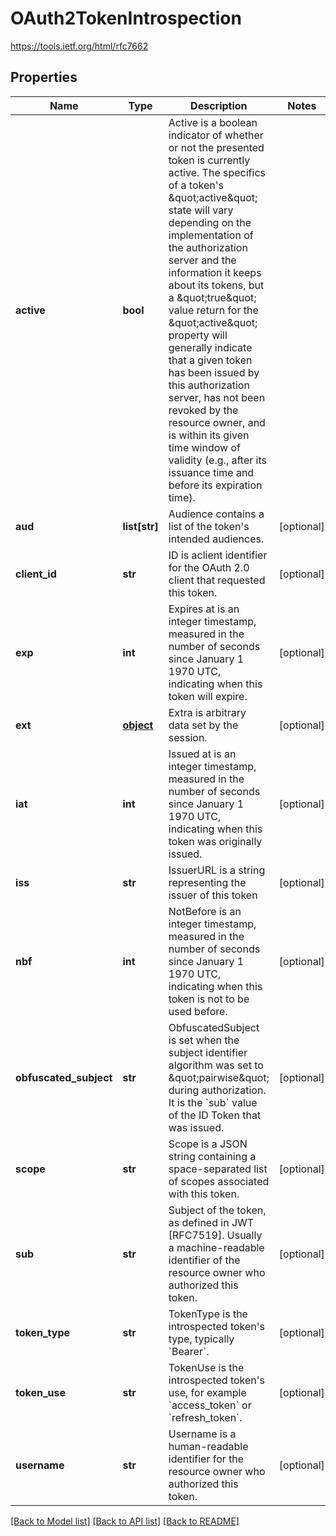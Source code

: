 # OAuth2TokenIntrospection

https://tools.ietf.org/html/rfc7662
## Properties
Name | Type | Description | Notes
------------ | ------------- | ------------- | -------------
**active** | **bool** | Active is a boolean indicator of whether or not the presented token is currently active.  The specifics of a token&#39;s \&quot;active\&quot; state will vary depending on the implementation of the authorization server and the information it keeps about its tokens, but a \&quot;true\&quot; value return for the \&quot;active\&quot; property will generally indicate that a given token has been issued by this authorization server, has not been revoked by the resource owner, and is within its given time window of validity (e.g., after its issuance time and before its expiration time). | 
**aud** | **list[str]** | Audience contains a list of the token&#39;s intended audiences. | [optional] 
**client_id** | **str** | ID is aclient identifier for the OAuth 2.0 client that requested this token. | [optional] 
**exp** | **int** | Expires at is an integer timestamp, measured in the number of seconds since January 1 1970 UTC, indicating when this token will expire. | [optional] 
**ext** | [**object**](.md) | Extra is arbitrary data set by the session. | [optional] 
**iat** | **int** | Issued at is an integer timestamp, measured in the number of seconds since January 1 1970 UTC, indicating when this token was originally issued. | [optional] 
**iss** | **str** | IssuerURL is a string representing the issuer of this token | [optional] 
**nbf** | **int** | NotBefore is an integer timestamp, measured in the number of seconds since January 1 1970 UTC, indicating when this token is not to be used before. | [optional] 
**obfuscated_subject** | **str** | ObfuscatedSubject is set when the subject identifier algorithm was set to \&quot;pairwise\&quot; during authorization. It is the &#x60;sub&#x60; value of the ID Token that was issued. | [optional] 
**scope** | **str** | Scope is a JSON string containing a space-separated list of scopes associated with this token. | [optional] 
**sub** | **str** | Subject of the token, as defined in JWT [RFC7519]. Usually a machine-readable identifier of the resource owner who authorized this token. | [optional] 
**token_type** | **str** | TokenType is the introspected token&#39;s type, typically &#x60;Bearer&#x60;. | [optional] 
**token_use** | **str** | TokenUse is the introspected token&#39;s use, for example &#x60;access_token&#x60; or &#x60;refresh_token&#x60;. | [optional] 
**username** | **str** | Username is a human-readable identifier for the resource owner who authorized this token. | [optional] 

[[Back to Model list]](../README.md#documentation-for-models) [[Back to API list]](../README.md#documentation-for-api-endpoints) [[Back to README]](../README.md)


